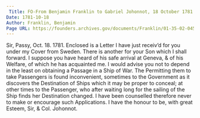 ```yaml
---
 Title: FO-From Benjamin Franklin to Gabriel Johonnot, 18 October 1781
Date: 1781-10-18
Author: Franklin, Benjamin
Page URL: https://founders.archives.gov/documents/Franklin/01-35-02-0459
---
```


Sir,
Passy, Oct. 18. 1781.
Enclosed is a Letter I have just receiv’d for you under my Cover from Sweden. There is another for your Son which I shall forward. I suppose you have heard of his safe arrival at Geneva, & of his Welfare, of which he has acquainted me.
I would advise you not to depend in the least on obtaining a Passage in a Ship of War. The Permitting them to take Passengers is found inconvenient, sometimes to the Government as it discovers the Destination of Ships which it may be proper to conceal; at other times to the Passenger, who after waiting long for the sailing of the Ship finds her Destination changed. I have been counselled therefore never to make or encourage such Applications. I have the honour to be, with great Esteem, Sir, &
Col. Johonnot.

